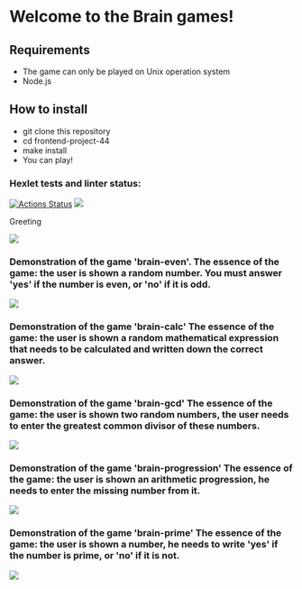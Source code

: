 <h1>Welcome to the Brain games!</h1>

<h2>Requirements</h2>
<ul>
<li>The game can only be played on Unix operation system</li>
<li>Node.js</li>
</ul>

<h2>How to install</h2>
<ul>
<li>git clone this repository</li>
<li>cd frontend-project-44</li>
<li>make install</li>
<li>You can play!</li>
</ul>

### Hexlet tests and linter status:
[![Actions Status](https://github.com/RainbowCake1/frontend-project-44/workflows/hexlet-check/badge.svg)](https://github.com/RainbowCake1/frontend-project-44/actions)
<a href="https://codeclimate.com/github/RainbowCake1/frontend-project-44/maintainability"><img src="https://api.codeclimate.com/v1/badges/eca07b988093c056a328/maintainability" /></a>


<p>Greeting</p>
<a href="https://asciinema.org/a/inpnRceUnDCE9AtSAuIYfrXv4" target="_blank"><img src="https://asciinema.org/a/inpnRceUnDCE9AtSAuIYfrXv4.svg" /></a>
<h3>Demonstration of the game 'brain-even'. The essence of the game: the user is shown a random number. You must answer 'yes' if the number is even, or 'no' if it is odd.</h3>
<a href="https://asciinema.org/a/uRe4wJIbbPJVHNFRyLALEmHbz" target="_blank"><img src="https://asciinema.org/a/uRe4wJIbbPJVHNFRyLALEmHbz.svg" /></a>
<h3>Demonstration of the game 'brain-calc' The essence of the game: the user is shown a random mathematical expression that needs to be calculated and written down the correct answer.</h3>
<a href="https://asciinema.org/a/ubpSg32m2gPXjE9MYZ49DTrEt" target="_blank"><img src="https://asciinema.org/a/ubpSg32m2gPXjE9MYZ49DTrEt.svg" /></a>
<h3>Demonstration of the game 'brain-gcd' The essence of the game: the user is shown two random numbers, the user needs to enter the greatest common divisor of these numbers.</h3>
<a href="https://asciinema.org/a/q1znGO6w3HNqU9dJfY6AsX4JJ" target="_blank"><img src="https://asciinema.org/a/q1znGO6w3HNqU9dJfY6AsX4JJ.svg" /></a>
<h3>Demonstration of the game 'brain-progression' The essence of the game: the user is shown an arithmetic progression, he needs to enter the missing number from it.</h3>
<a href="https://asciinema.org/a/BplDIoepwMTiFmyEzXNiRm81I" target="_blank"><img src="https://asciinema.org/a/BplDIoepwMTiFmyEzXNiRm81I.svg" /></a>
<h3>Demonstration of the game 'brain-prime' The essence of the game: the user is shown a number, he needs to write 'yes' if the number is prime, or 'no' if it is not.</h3>
<a href="https://asciinema.org/a/p4IrEsmIeyuXkYOzzw6bvU4Ph" target="_blank"><img src="https://asciinema.org/a/p4IrEsmIeyuXkYOzzw6bvU4Ph.svg" /></a>
